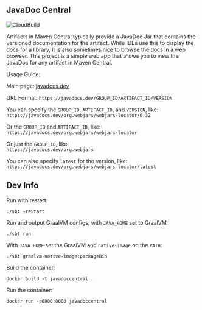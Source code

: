 JavaDoc Central
---------------
![CloudBuild](https://badger-weurlhfjnq-uc.a.run.app/build/status?project=jw-demo&id=2a91047a-0abb-4a2c-bd75-b49feffab029)

Artifacts in Maven Central typically provide a JavaDoc Jar that contains the versioned documentation for the artifact.  While IDEs use this to display the docs for a library, it is also sometimes nice to browse the docs in a web browser.  This project is a simple web app that allows you to view the JavaDoc for any artifact in Maven Central.

Usage Guide:

Main page: [javadocs.dev](https://javadocs.dev/)

URL Format: `https://javadocs.dev/GROUP_ID/ARTIFACT_ID/VERSION`

You can specify the `GROUP_ID`, `ARTIFACT_ID`, and `VERSION`, like:  
`https://javadocs.dev/org.webjars/webjars-locator/0.32`

Or the `GROUP_ID` and `ARTIFACT_ID`, like:  
`https://javadocs.dev/org.webjars/webjars-locator`

Or just the `GROUP_ID`, like:  
`https://javadocs.dev/org.webjars`

You can also specify `latest` for the version, like:  
`https://javadocs.dev/org.webjars/webjars-locator/latest`

## Dev Info

Run with restart:
```
./sbt ~reStart
```

Run and output GraalVM configs, with `JAVA_HOME` set to GraalVM:
```
./sbt run
```

With `JAVA_HOME` set the GraalVM and `native-image` on the `PATH`:
```
./sbt graalvm-native-image:packageBin
```

Build the container:
```
docker build -t javadoccentral .
```

Run the container:
```
docker run -p8080:8080 javadoccentral
```
